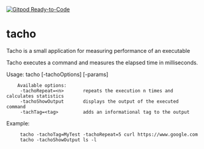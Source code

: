 [![Gitpod Ready-to-Code](https://img.shields.io/badge/Gitpod-Ready--to--Code-blue?logo=gitpod)](https://gitpod.io/#https://github.com/qrider71/tacho) 

# tacho

Tacho is a small application for measuring performance of an executable


Tacho executes a command and measures the elapsed time in milliseconds.

Usage:
        tacho [-tachoOptions] <command> [-params]

        Available options:
         -tachoRepeat=<n>       repeats the execution n times and calculates statistics
         -tachoShowOutput       displays the output of the executed command
         -tachTag=<tag>         adds an informational tag to the output 

Example: 

         tacho -tachoTag=MyTest -tachoRepeat=5 curl https://www.google.com 
         tacho -tachoShowOutput ls -l

